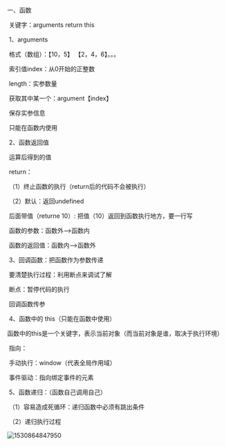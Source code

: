 一、函数

​	关键字：arguments   return   this

​	1、arguments 

​		格式（数组）：【10，5】 【2，4，6】。。。

​			索引值index：从0开始的正整数

​			length：实参数量

​			获取其中某一个：argument【index】

​		保存实参信息

​		只能在函数内使用

​	2、函数返回值

​		运算后得到的值

​		return：

​			（1）终止函数的执行（return后的代码不会被执行）

​			（2）默认：返回undefined

​			后面带值（returne 10）: 把值（10）返回到函数执行地方，要一行写

​		函数的参数：函数外-->函数内

​		函数的返回值：函数内-->函数外

​		3、回调函数：把函数作为参数传递

​			要清楚执行过程：利用断点来调试了解

​			断点：暂停代码的执行

​			回调函数传参

​		4、函数中的   this（只能在函数中使用）	

​			函数中的this是一个关键字，表示当前对象（而当前对象是谁，取决于执行环境）

​			指向：

​				手动执行：window（代表全局作用域）

​				事件驱动：指向绑定事件的元素

​		5、函数递归：（函数自己调用自己）

​			（1）容易造成死循环：递归函数中必须有跳出条件

​			（2）递归执行过程

![1530864847950](C:\Users\ADMINI~1\AppData\Local\Temp\1530864847950.png)

